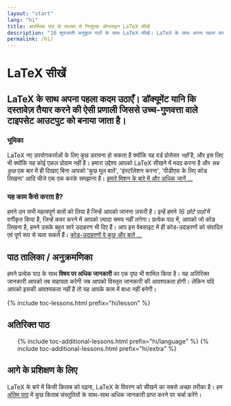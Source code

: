 ```yaml
---
layout: "start"
lang: "hi"
title: आरम्भिक पाठ के माध्यम से निःशुल्क ऑनलाइन LaTeX सीखें
description: "16 शुरुआती अनुकूल पाठों के साथ LaTeX सीखें। LaTeX के साथ अपना पहला कदम उठाएँ। डॉक्यूमेंट यानि कि दस्तावेज़ तैयार करने की ऐसी प्रणाली जिससे उच्च-गुणवत्ता वाले टाइपसेट आउटपुट को बनाया जाता है।"
permalink: /hi/
---
```


# LaTeX सीखें

<h2 class="heading__introduction">LaTeX के साथ अपना पहला कदम उठाएँ। डॉक्यूमेंट यानि कि दस्तावेज़ तैयार करने की ऐसी प्रणाली जिससे उच्च-गुणवत्ता वाले टाइपसेट आउटपुट को बनाया जाता है।</h2>

<div
  class="text-columns">
  <section>
    <h3 class="text-columns__heading">भूमिका</h3>
    <p>LaTeX नए उपयोगकर्ताओं के लिए कुछ डरावना हो सकता है क्योंकि यह वर्ड प्रोसेसर <em>नहीं</em> है, और इस लिए भी क्योंकि यह कोई एकल प्रोग्राम नहीं है। हमारा उद्देश्य आपको LaTeX सीखने में मदद करना है और <em>सब कुछ</em> एक बार में ही दिखाए बिना आपको 'कुछ मूल बातें', 'इंस्टॉलेशन करना', 'पीडीएफ के लिए कोड लिखना' आदि चीजे एक एक करके समझाना है। <a href="./mission">हमारे मिशन के बारे में और अधिक जानें &hellip;</a></p>
  </section>
  <section>
    <h3 class="text-columns__heading">यह काम कैसे करता है?</h3>
      <p>हमने उन सभी महत्वपूर्ण बातों को लिया है जिन्हें आपको जानना ज़रूरी है। इन्हें हमने <em>16 छोटे पाठों</em> में वर्गीकृत किया है, जिन्हें कवर करने में आपको ज़्यादा समय नहीं लगेगा। प्रत्येक पाठ में, आपको जो कोड लिखना है, हमने उसके बहुत सारे उदाहरण भी दिए हैं। आप इस वेबसाइट में ही कोड-उदाहरणों को संपादित एवं पूर्ण रूप से चला सकते हैं। <a href="./help#examples">कोड-उदाहरणों पे कुछ और बातें &hellip;</a></p>
  </section>
</div>

<h2 class="heading__toc" id="toc">पाठ तालिका / अनुक्रमणिका</h2>

<p class="paragraph__toc">हमने प्रत्येक पाठ के साथ <b>विषय पर अधिक जानकारी</b> का एक पृष्ठ भी शामिल किया है। यह अतिरिक्त जानकारी आपको तब सहायता करेगी जब आपको विस्तृत जानकारी की आवश्यकता होगी। लेकिन यदि आपको इसकी आवश्यकता नहीं है तो यह आपके काम में बाधा नहीं बनेगी।
</p>

{% include toc-lessons.html prefix="hi/lesson" %}

<h2 class="heading__toc">अतिरिक्त पाठ</h2>
<ul class="lessons-toc">
  {% include toc-additional-lessons.html prefix="hi/language" %}
  {% include toc-additional-lessons.html prefix="hi/extra" %}
</ul>


## आगे के प्रशिक्षण के लिए

LaTeX के बारे में किसी किताब को पढ़ना, LaTeX के विवरण को सीखने का सबसे अच्छा तरीका है। हम [अंतिम पाठ](./lesson-16) में कुछ किताब संस्तुतियों के साथ-साथ अधिक जानकारी प्राप्त करने पर चर्चा करेंगे।

